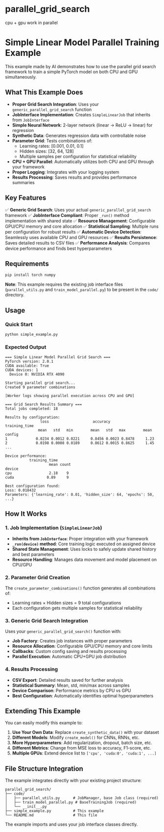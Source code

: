 # parallel_grid_search
cpu + gpu work in parallel

# Simple Linear Model Parallel Training Example
This example made by AI demonstrates how to use the parallel grid search framework to train a simple PyTorch model on both CPU and GPU simultaneously.

## What This Example Does

- **Proper Grid Search Integration**: Uses your `generic_parallel_grid_search` function
- **JobInterface Implementation**: Creates `SimpleLinearJob` that inherits from `JobInterface`
- **Simple Neural Network**: 2-layer network (linear → ReLU → linear) for regression
- **Synthetic Data**: Generates regression data with controllable noise
- **Parameter Grid**: Tests combinations of:
  - Learning rates: [0.001, 0.01, 0.1]
  - Hidden sizes: [32, 64, 128]
  - Multiple samples per configuration for statistical reliability
- **CPU + GPU Parallel**: Automatically utilizes both CPU and GPU through your framework
- **Proper Logging**: Integrates with your logging system
- **Results Processing**: Saves results and provides performance summaries

## Key Features

✅ **Generic Grid Search**: Uses your actual `generic_parallel_grid_search` framework
✅ **JobInterface Compliant**: Proper `_run()` method implementation with shared state
✅ **Resource Management**: Configurable GPU/CPU memory and core allocation
✅ **Statistical Sampling**: Multiple runs per configuration for robust results
✅ **Automatic Device Detection**: Seamlessly uses available CPU and GPU resources
✅ **Results Persistence**: Saves detailed results to CSV files
✅ **Performance Analysis**: Compares device performance and finds best hyperparameters

## Requirements

```bash
pip install torch numpy
```

**Note**: This example requires the existing job interface files (`parallel_utils.py` and `train_model_parallel.py`) to be present in the `code/` directory.

## Usage

### Quick Start
```bash
python simple_example.py
```

### Expected Output
```
=== Simple Linear Model Parallel Grid Search ===
PyTorch version: 2.0.1
CUDA available: True
CUDA devices: 1
  Device 0: NVIDIA RTX 4090

Starting parallel grid search...
Created 9 parameter combinations

[Worker logs showing parallel execution across CPU and GPU]

=== Grid Search Results Summary ===
Total jobs completed: 18

Results by configuration:
                loss                    accuracy              training_time
               mean   std   min        mean   std   max        mean
config                                                              
1             0.0234 0.0012 0.0221     0.8456 0.0023 0.8478     1.23
2             0.0198 0.0008 0.0189     0.8612 0.0015 0.8625     1.45
...

Device performance:
           training_time      
                    mean count
device                       
cpu                 2.18    9
cuda               0.89     9

Best configuration found:
Loss: 0.018432
Parameters: {'learning_rate': 0.01, 'hidden_size': 64, 'epochs': 50, ...}
```

## How It Works

### 1. Job Implementation (`SimpleLinearJob`)
- **Inherits from `JobInterface`**: Proper integration with your framework
- **`_run(device)` method**: Core training logic executed on assigned device
- **Shared State Management**: Uses locks to safely update shared history and best parameters
- **Resource Handling**: Manages data movement and model placement on CPU/GPU

### 2. Parameter Grid Creation
The `create_parameter_combinations()` function generates all combinations of:
- Learning rates × Hidden sizes = 9 total configurations
- Each configuration gets multiple samples for statistical reliability

### 3. Generic Grid Search Integration
Uses your `generic_parallel_grid_search()` function with:
- **Job Factory**: Creates job instances with proper parameters
- **Resource Allocation**: Configurable GPU/CPU memory and core limits
- **Callbacks**: Custom config saving and results processing
- **Parallel Execution**: Automatic CPU+GPU job distribution

### 4. Results Processing
- **CSV Export**: Detailed results saved for further analysis
- **Statistical Summary**: Mean, std, min/max across samples
- **Device Comparison**: Performance metrics by CPU vs GPU
- **Best Configuration**: Automatically identifies optimal hyperparameters

## Extending This Example

You can easily modify this example to:

1. **Use Your Own Data**: Replace `create_synthetic_data()` with your dataset
2. **Different Models**: Modify `create_model()` for CNNs, RNNs, etc.
3. **More Hyperparameters**: Add regularization, dropout, batch size, etc.
4. **Different Metrics**: Change from MSE loss to accuracy, F1-score, etc.
5. **Multiple GPUs**: Extend device list to `['cpu', 'cuda:0', 'cuda:1', ...]`

## File Structure Integration

The example integrates directly with your existing project structure:
```
parallel_grid_search/
├── code/
│   ├── parallel_utils.py      # JobManager, base Job class (required)
│   ├── train_model_parallel.py # BaseTrainingJob (required)
│   └── __init__.py
├── simple_example.py          # This example
└── README.md                  # This file
```

The example imports and uses your job interface classes directly.